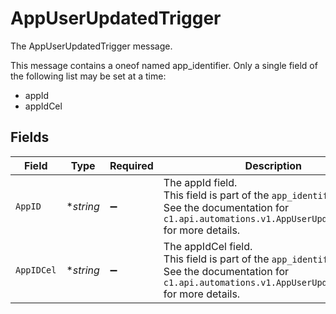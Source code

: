 # AppUserUpdatedTrigger

The AppUserUpdatedTrigger message.

This message contains a oneof named app_identifier. Only a single field of the following list may be set at a time:
  - appId
  - appIdCel



## Fields

| Field                                                                                                                                                           | Type                                                                                                                                                            | Required                                                                                                                                                        | Description                                                                                                                                                     |
| --------------------------------------------------------------------------------------------------------------------------------------------------------------- | --------------------------------------------------------------------------------------------------------------------------------------------------------------- | --------------------------------------------------------------------------------------------------------------------------------------------------------------- | --------------------------------------------------------------------------------------------------------------------------------------------------------------- |
| `AppID`                                                                                                                                                         | **string*                                                                                                                                                       | :heavy_minus_sign:                                                                                                                                              | The appId field.<br/>This field is part of the `app_identifier` oneof.<br/>See the documentation for `c1.api.automations.v1.AppUserUpdatedTrigger` for more details. |
| `AppIDCel`                                                                                                                                                      | **string*                                                                                                                                                       | :heavy_minus_sign:                                                                                                                                              | The appIdCel field.<br/>This field is part of the `app_identifier` oneof.<br/>See the documentation for `c1.api.automations.v1.AppUserUpdatedTrigger` for more details. |